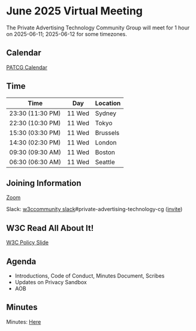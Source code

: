 # June 2025 Virtual Meeting

The Private Advertising Technology Community Group will meet for 1 hour on 2025-06-11; 2025-06-12 for some timezones.

## Calendar

[PATCG Calendar](https://www.w3.org/groups/cg/patcg/calendar/)

## Time

| Time          | Day    | Location      |
| ------------- | ------ | ------------- |
| 23:30 (11:30 PM) | 11 Wed | Sydney        |
| 22:30 (10:30 PM) | 11 Wed | Tokyo         |
| 15:30 (03:30 PM) | 11 Wed | Brussels      |
| 14:30 (02:30 PM) | 11 Wed | London        |
| 09:30 (09:30 AM) | 11 Wed | Boston        |
| 06:30 (06:30 AM) | 11 Wed | Seattle       |

## Joining Information

[Zoom](https://w3c.zoom.us/j/82659868398?pwd=R2wyMlVzVGcwcmZJb1BpZmdDc2crUT09)

Slack: [w3ccommunity slack](https://w3ccommunity.slack.com/)#private-advertising-technology-cg ([invite](https://www.w3.org/slack-w3ccommunity-invite))

## W3C Read All About It!

[W3C Policy Slide](https://github.com/patcg/meetings/blob/main/W3C%20Read%20All%20About%20It!.pdf)

## Agenda

* Introductions, Code of Conduct, Minutes Document, Scribes
* Updates on Privacy Sandbox
* AOB

## Minutes

Minutes: [Here](https://docs.google.com/document/d/1fJiijwSOq6UVvyxwzKxX9Yf6kZrJU79GxFOBnbptKm8/edit?tab=t.0)
